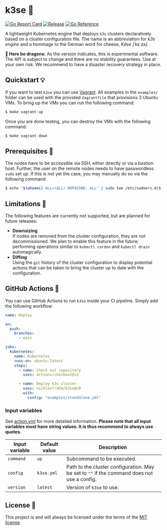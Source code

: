 # k3se 🧀

[![Go Report Card](https://goreportcard.com/badge/github.com/nicklasfrahm/k3se?style=flat-square)](https://goreportcard.com/report/github.com/nicklasfrahm/k3se)
[![Release](https://img.shields.io/github/release/nicklasfrahm/k3se.svg?style=flat-square)](https://github.com/nicklasfrahm/k3se/releases/latest)
[![Go Reference](https://img.shields.io/badge/Go-reference-informational.svg?style=flat-square)](https://pkg.go.dev/github.com/nicklasfrahm/k3se)

A lightweight Kubernetes engine that deploys `k3s` clusters declaratively based on a cluster configuration file. The name is an abbreviation for _k3s engine_ and a hommage to the German word for cheese, _Käse [ˈkɛːzə]_.

**🐉 Here be dragons:** As the version indicates, this is experimental software. The API is subject to change and there are no stability guarantees. Use at your own risk. We recommend to have a disaster recovery strategy in place.

## Quickstart 💡

If you want to test `k3se` you can use [Vagrant][website-vagrant]. All examples in the `examples/` folder can be used with the provided `Vagrantfile` that provisions 3 Ubuntu VMs. To bring up the VMs you can run the following command:

```bash
$ make vagrant-up
```

Once you are done testing, you can destroy the VMs with the following command:

```bash
$ make vagrant-down
```

## Prerequisites 📝

The nodes have to be accessible via SSH, either directly or via a bastion host. Further, the user on the remote nodes needs to have passwordless `sudo` set up. If this is not yet the case, you may manually do so via the following command:

```bash
$ echo "$(whoami) ALL=(ALL) NOPASSWD: ALL" | sudo tee /etc/sudoers.d/$(whoami)
```

## Limitations 🚨

The following features are currently not supported, but are planned for future releases:

- **Downsizing**  
  If nodes are removed from the cluster configuration, they are not decommissioned. We plan to enable this feature in the future; performing operations similar to `kubectl cordon` and `kubectl drain` automagically.
- **Diffing**  
  Using the `git` history of the cluster configuration to display potential actions that can be taken to bring the cluster up to date with the configuration.

## GitHub Actions 🤖

You can use GitHub Actions to run `k3se` inside your CI pipeline. Simply add the following workflow:

```yaml
name: Deploy

on:
  push:
    branches:
      - main

jobs:
  kubernetes:
    name: Kubernetes
    runs-on: ubuntu-latest
    steps:
      - name: Check out repository
        uses: actions/checkout@v3

      - name: Deploy k3s cluster
        uses: nicklasfrahm/k3se@v0
        with:
          config: "examples/standalone.yml"
```

### Input variables

See [action.yml](./action.yml) for more detailed information. **Please note that all input variables must have string values. It is thus recommend to always use quotes.**

| Input variable | Default value | Description                                                                                 |
| -------------- | ------------- | ------------------------------------------------------------------------------------------- |
| `command`      | `up`          | Subcommand to be executed.                                                                  |
| `config`       | `k3se.yml`    | Path to the cluster configuration. May be set to `""` if the command does not use a config. |
| `version`      | `latest`      | Version of `k3se` to use.                                                                   |

## License 📄

This project is and will always be licensed under the terms of the [MIT license][file-license].

[file-license]: https://www.apache.org/licenses/LICENSE-2.0
[website-vagrant]: https://vagrantup.com
